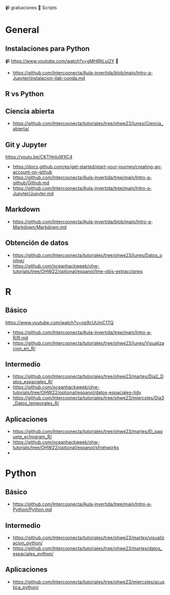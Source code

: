 :video_camera: grabaciones
:file_folder: Scripts


# General

## Instalaciones para Python
:video_camera: https://www.youtube.com/watch?v=gMHIRtLui2Y
:file_folder:
- https://github.com/Intercoonecta/Aula-invertida/blob/main/Intro-a-Jupyter/instalacion-jlab-conda.md
## R vs Python 

## Ciencia abierta
- https://github.com/Intercoonecta/tutoriales/tree/ohwe23/lunes/Ciencia_abierta/
## Git y Jupyter
https://youtu.be/CKTHnIuWXC4
- https://docs.github.com/es/get-started/start-your-journey/creating-an-account-on-github
- https://github.com/Intercoonecta/Aula-invertida/tree/main/Intro-a-github/Github.md
- https://github.com/Intercoonecta/Aula-invertida/tree/main/Intro-a-Jupyter/Jupyter.md
## Markdown
- https://github.com/Intercoonecta/Aula-invertida/blob/main/Intro-a-Markdown/Markdown.md


## Obtención de datos
- https://github.com/Intercoonecta/tutoriales/tree/ohwe23/lunes/Datos_online/
- https://github.com/oceanhackweek/ohw-tutorials/tree/OHW22/optional/espanol/lme-obis-extracciones
# R
## Básico
https://www.youtube.com/watch?v=op9cUUmC1TQ
- https://github.com/Intercoonecta/Aula-invertida/tree/main/Intro-a-R/R.md
- https://github.com/Intercoonecta/tutoriales/tree/ohwe23/lunes/Visualizacion_en_R/
## Intermedio
- https://github.com/Intercoonecta/tutoriales/tree/ohwe23/martes/Dia2_Datos_espaciales_R/
- https://github.com/oceanhackweek/ohw-tutorials/tree/OHW22/optional/espanol/datos-espaciales-tidy
- https://github.com/Intercoonecta/tutoriales/tree/ohwe23/miercoles/Dia3_Datos_temporales_R/
## Aplicaciones
- https://github.com/Intercoonecta/tutoriales/tree/ohwe23/martes/El_paquete_echogram_R/
- https://github.com/oceanhackweek/ohw-tutorials/tree/OHW22/optional/espanol/sfnetworks
- 
# Python
## Básico
- https://github.com/Intercoonecta/Aula-invertida/tree/main/Intro-a-Python/Python.md
## Intermedio
- https://github.com/Intercoonecta/tutoriales/tree/ohwe23/martes/visualizacion_python/
- https://github.com/Intercoonecta/tutoriales/tree/ohwe23/martes/datos_espaciales_python/
## Aplicaciones
- https://github.com/Intercoonecta/tutoriales/tree/ohwe23/miercoles/acustica_python/





















